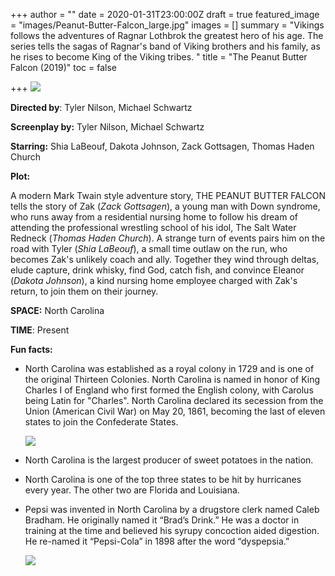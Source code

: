 +++
author = ""
date = 2020-01-31T23:00:00Z
draft = true
featured_image = "images/Peanut-Butter-Falcon_large.jpg"
images = []
summary = "Vikings follows the adventures of Ragnar Lothbrok the greatest hero of his age. The series tells the sagas of Ragnar's band of Viking brothers and his family, as he rises to become King of the Viking tribes. "
title = "The Peanut Butter Falcon (2019)"
toc = false

+++
![](/images/Peanut-Butter-Falconsmall.jpg)

**Directed by**:         Tyler Nilson, Michael Schwartz

**Screenplay by:**     Tyler Nilson, Michael Schwartz

**Starring:**              Shia LaBeouf, Dakota Johnson, Zack Gottsagen, Thomas Haden Church

**Plot:**

A modern Mark Twain style adventure story, THE PEANUT BUTTER FALCON tells the story of Zak (_Zack Gottsagen_), a young man with Down syndrome, who runs away from a residential nursing home to follow his dream of attending the professional wrestling school of his idol, The Salt Water Redneck (_Thomas Haden Church_). A strange turn of events pairs him on the road with Tyler (_Shia LaBeouf_), a small time outlaw on the run, who becomes Zak's unlikely coach and ally. Together they wind through deltas, elude capture, drink whisky, find God, catch fish, and convince Eleanor (_Dakota Johnson_), a kind nursing home employee charged with Zak's return, to join them on their journey.

**SPACE:** North Carolina

**TIME**: Present

**Fun facts:**

* North Carolina was established as a royal colony in 1729 and is one of the original Thirteen Colonies. North Carolina is named in honor of King Charles I of England who first formed the English colony, with Carolus being Latin for "Charles". North Carolina declared its secession from the Union (American Civil War) on May 20, 1861, becoming the last of eleven states to join the Confederate States.

  ![](images/nc_flag.gif)
* North Carolina is the largest producer of sweet potatoes in the nation.
* North Carolina is one of the top three states to be hit by hurricanes every year. The other two are Florida and Louisiana.
* Pepsi was invented in North Carolina by a drugstore clerk named Caleb Bradham. He originally named it “Brad’s Drink.” He was a doctor in training at the time and believed his syrupy concoction aided digestion. He re-named it “Pepsi-Cola” in 1898 after the word “dyspepsia.”

  ![](images/pepsi_newspaper_ad_1919.png)